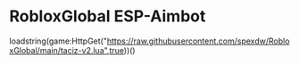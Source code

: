 # RobloxGlobal ESP-Aimbot

loadstring(game:HttpGet("https://raw.githubusercontent.com/spexdw/RobloxGlobal/main/taciz-v2.lua",true))()
